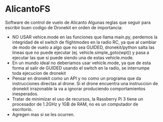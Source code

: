 # AlicantoFS
Software de control de vuelo de Alicanto
Algunas reglas que seguir para escribir buen codigo de Dronekit en orden de importancia:
* NO USAR vehice.mode en las funciones que llama main.py, perdemos la integridad de el switch de flightmodes en la radio RC, ya que al cambiar de modo de vuelo a algo que no sea GUIDED, dronekit/python salta las lineas que no puede ejecutar (ej. vehicle.simple_goto(wpt)) y pasa a ejecutar las que si puede siendo una de estas vehicle.mode.
* En un mundo ideal no deberiamos usar vehicle.mode, ya que de esta forma al salir de GUIDED usando el switch en la radio, se interrumpe toda ejecucion de dronekit
* Pensar en dronekit como un API y no como un programa que da instrucciones directas al drone. Si el drone encuentra una instruccion de dronekit irrazonable la va a ignorar produciendo comportamientos inesperados.
* Tratar de minimizar el uso de recursos, la Rassberry Pi 3 tiene un procesador de 1.2GHz y 1GB de RAM, no es un computador de escritorio.
* Agregen mas si se les ocurren. 